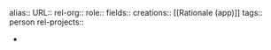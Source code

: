 alias::
URL::
rel-org::
role::
fields::
creations:: [[Rationale (app)]] 
tags:: person
rel-projects::


-